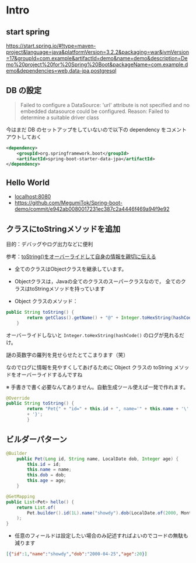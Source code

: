 # Intro

## start spring 

https://start.spring.io/#!type=maven-project&language=java&platformVersion=3.2.2&packaging=war&jvmVersion=17&groupId=com.example&artifactId=demo&name=demo&description=Demo%20project%20for%20Spring%20Boot&packageName=com.example.demo&dependencies=web,data-jpa,postgresql

## DB の設定

> Failed to configure a DataSource: 'url' attribute is not specified and no embedded datasource could be configured.
Reason: Failed to determine a suitable driver class

今はまだ DB のセットアップをしていないので以下の dependency をコメントアウトしておく

```xml
<dependency>
    <groupId>org.springframework.boot</groupId>
    <artifactId>spring-boot-starter-data-jpa</artifactId>
</dependency>
```

## Hello World

- [localhost:8080](localhost:8080)
- https://github.com/MegumiTok/Spring-boot-demo/commit/e942ab0080017231ec387c2a4446f469a94f9e92

## クラスにtoStringメソッドを追加

目的：デバッグやログ出力などに便利

参考：[toString()をオーバーライドして自身の情報を親切に伝える](https://qiita.com/NagaokaKenichi/items/78015f53979b2545c2e6)

- 全てのクラスはObjectクラスを継承しています。
- Objectクラスは，Javaの全てのクラスのスーパークラスなので， 全てのクラスはtoStringメソッドを持っています

- Object クラスのメソッド：
```java
public String toString() {
        return getClass().getName() + "@" + Integer.toHexString(hashCode());
    }
```
オーバーライドしないと `Integer.toHexString(hashCode()` のログが見れるだけ。

謎の英数字の羅列を見せらせたとてこまります（笑）

なのでログに情報を見やすくしてあげるために Object クラスの toString メソッドをオーバーライドするんですね

※ 手書きで書く必要なんてありません。自動生成ツール使えば一発で作れます。
```java
@Override
public String toString() {
        return "Pet{" + "id=" + this.id + ", name='" + this.name + '\'' + ", dob=" + this.dob + ", age=" + this.age
        + '}';
        }
```
## ビルダーパターン

```java
@Builder
    public Pet(Long id, String name, LocalDate dob, Integer age) {
        this.id = id;
        this.name = name;
        this.dob = dob;
        this.age = age;
    }
```

```java
@GetMapping
public List<Pet> hello() {
    return List.of(
        Pet.builder().id(1L).name("showdy").dob(LocalDate.of(2000, Month.APRIL,25)).age(20).build()
    );
}
```

- 任意のフィールドは設定したい場合のみ記述すればよいのでコードの無駄も減ります

```json
[{"id":1,"name":"showdy","dob":"2000-04-25","age":20}]
```

